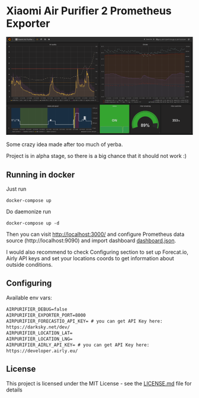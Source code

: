 # Xiaomi Air Purifier 2 Prometheus Exporter

![Dashboard preview](/docs/dashboard-preview.png)

Some crazy idea made after too much of yerba.

Project is in alpha stage, so there is a big chance that it should not work :)

## Running in docker

Just run

    docker-compose up

Do daemonize run

    docker-compose up -d

Then you can visit [http://localhost:3000/](http://localhost:3000/) and configure Prometheus data source (http://localhost:9090)
and import dashboard [dashboard.json](/dashboard.json).

I would also recommend to check Configuring section to set up Forecat.io, Airly API keys
and set your locations coords to get information about outside conditions.

## Configuring

Available env vars:

```
AIRPURIFIER_DEBUG=false
AIRPURIFIER_EXPORTER_PORT=8000
AIRPURIFIER_FORECASTIO_API_KEY= # you can get API Key here: https://darksky.net/dev/
AIRPURIFIER_LOCATION_LAT=
AIRPURIFIER_LOCATION_LNG=
AIRPURIFIER_AIRLY_API_KEY= # you can get API Key here: https://developer.airly.eu/
```

## License

This project is licensed under the MIT License - see the [LICENSE.md](LICENSE.md) file for details

